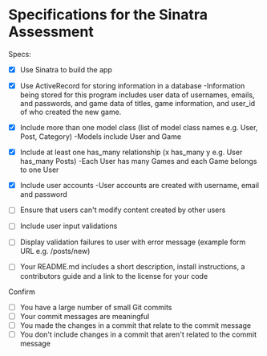 # Specifications for the Sinatra Assessment

Specs:
- [x] Use Sinatra to build the app
- [x] Use ActiveRecord for storing information in a database
        -Information being stored for this program includes user data of usernames, emails, and passwords, and game data of titles, game information, and user_id of who created the new game.

- [x] Include more than one model class (list of model class names e.g. User, Post, Category)
        -Models include User and Game

- [x] Include at least one has_many relationship (x has_many y e.g. User has_many Posts)
        -Each User has many Games and each Game belongs to one User

- [x] Include user accounts
        -User accounts are created with username, email and password
- [ ] Ensure that users can't modify content created by other users
- [ ] Include user input validations
- [ ] Display validation failures to user with error message (example form URL e.g. /posts/new)
- [ ] Your README.md includes a short description, install instructions, a contributors guide and a link to the license for your code

Confirm
- [ ] You have a large number of small Git commits
- [ ] Your commit messages are meaningful
- [ ] You made the changes in a commit that relate to the commit message
- [ ] You don't include changes in a commit that aren't related to the commit message

